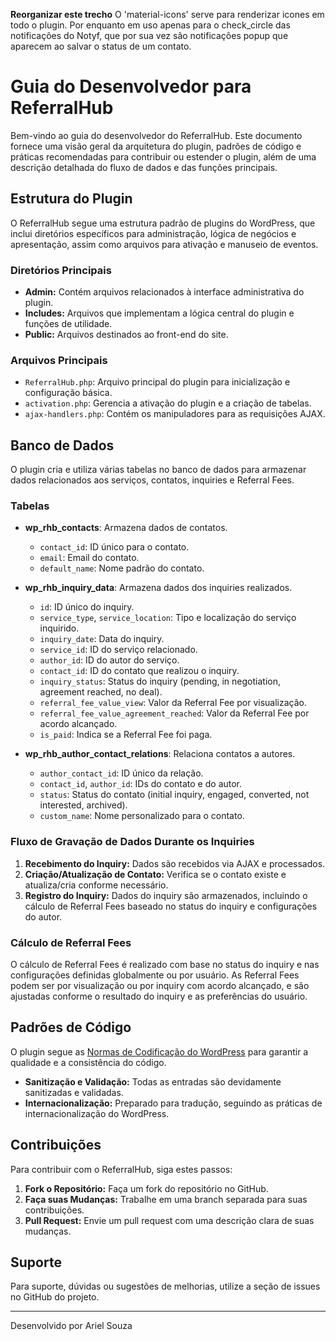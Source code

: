 **Reorganizar este trecho**
O  'material-icons' serve para renderizar icones em todo o plugin. Por enquanto em uso apenas para o check_circle das notificações do Notyf, que por sua vez são notificações popup que aparecem ao salvar o status de um contato.



# Guia do Desenvolvedor para ReferralHub

Bem-vindo ao guia do desenvolvedor do ReferralHub. Este documento fornece uma visão geral da arquitetura do plugin, padrões de código e práticas recomendadas para contribuir ou estender o plugin, além de uma descrição detalhada do fluxo de dados e das funções principais.

## Estrutura do Plugin

O ReferralHub segue uma estrutura padrão de plugins do WordPress, que inclui diretórios específicos para administração, lógica de negócios e apresentação, assim como arquivos para ativação e manuseio de eventos.

### Diretórios Principais

- **Admin:** Contém arquivos relacionados à interface administrativa do plugin.
- **Includes:** Arquivos que implementam a lógica central do plugin e funções de utilidade.
- **Public:** Arquivos destinados ao front-end do site.

### Arquivos Principais

- `ReferralHub.php`: Arquivo principal do plugin para inicialização e configuração básica.
- `activation.php`: Gerencia a ativação do plugin e a criação de tabelas.
- `ajax-handlers.php`: Contém os manipuladores para as requisições AJAX.

## Banco de Dados

O plugin cria e utiliza várias tabelas no banco de dados para armazenar dados relacionados aos serviços, contatos, inquiries e Referral Fees.

### Tabelas

- **wp_rhb_contacts**: Armazena dados de contatos.
  - `contact_id`: ID único para o contato.
  - `email`: Email do contato.
  - `default_name`: Nome padrão do contato.

- **wp_rhb_inquiry_data**: Armazena dados dos inquiries realizados.
  - `id`: ID único do inquiry.
  - `service_type`, `service_location`: Tipo e localização do serviço inquirido.
  - `inquiry_date`: Data do inquiry.
  - `service_id`: ID do serviço relacionado.
  - `author_id`: ID do autor do serviço.
  - `contact_id`: ID do contato que realizou o inquiry.
  - `inquiry_status`: Status do inquiry (pending, in negotiation, agreement reached, no deal).
  - `referral_fee_value_view`: Valor da Referral Fee por visualização.
  - `referral_fee_value_agreement_reached`: Valor da Referral Fee por acordo alcançado.
  - `is_paid`: Indica se a Referral Fee foi paga.

- **wp_rhb_author_contact_relations**: Relaciona contatos a autores.
  - `author_contact_id`: ID único da relação.
  - `contact_id`, `author_id`: IDs do contato e do autor.
  - `status`: Status do contato (initial inquiry, engaged, converted, not interested, archived).
  - `custom_name`: Nome personalizado para o contato.

### Fluxo de Gravação de Dados Durante os Inquiries

1. **Recebimento do Inquiry:** Dados são recebidos via AJAX e processados.
2. **Criação/Atualização de Contato:** Verifica se o contato existe e atualiza/cria conforme necessário.
3. **Registro do Inquiry:** Dados do inquiry são armazenados, incluindo o cálculo de Referral Fees baseado no status do inquiry e configurações do autor.

### Cálculo de Referral Fees

O cálculo de Referral Fees é realizado com base no status do inquiry e nas configurações definidas globalmente ou por usuário. As Referral Fees podem ser por visualização ou por inquiry com acordo alcançado, e são ajustadas conforme o resultado do inquiry e as preferências do usuário.

## Padrões de Código

O plugin segue as [Normas de Codificação do WordPress](https://developer.wordpress.org/coding-standards/wordpress-coding-standards/php/) para garantir a qualidade e a consistência do código.

- **Sanitização e Validação:** Todas as entradas são devidamente sanitizadas e validadas.
- **Internacionalização:** Preparado para tradução, seguindo as práticas de internacionalização do WordPress.

## Contribuições

Para contribuir com o ReferralHub, siga estes passos:

1. **Fork o Repositório:** Faça um fork do repositório no GitHub.
2. **Faça suas Mudanças:** Trabalhe em uma branch separada para suas contribuições.
3. **Pull Request:** Envie um pull request com uma descrição clara de suas mudanças.

## Suporte

Para suporte, dúvidas ou sugestões de melhorias, utilize a seção de issues no GitHub do projeto.

---

Desenvolvido por Ariel Souza
